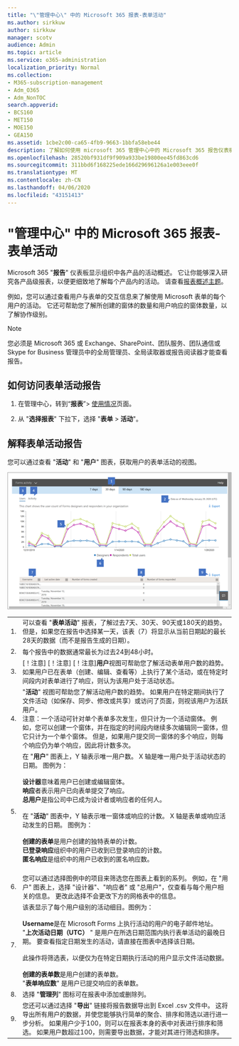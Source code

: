 ```yaml
---
title: "\"管理中心\" 中的 Microsoft 365 报表-表单活动"
ms.author: sirkkuw
author: sirkkuw
manager: scotv
audience: Admin
ms.topic: article
ms.service: o365-administration
localization_priority: Normal
ms.collection:
- M365-subscription-management
- Adm_O365
- Adm_NonTOC
search.appverid:
- BCS160
- MET150
- MOE150
- GEA150
ms.assetid: 1cbe2c00-ca65-4fb9-9663-1bbfa58ebe44
description: 了解如何使用 microsoft 365 管理中心中的 Microsoft 365 报告仪表板获取 Microsoft Forms 活动报告。
ms.openlocfilehash: 28520bf931df9f909a933be19800ee45fd863cd6
ms.sourcegitcommit: 311bbd6f168225ede166d29696126a1e003eee0f
ms.translationtype: MT
ms.contentlocale: zh-CN
ms.lasthandoff: 04/06/2020
ms.locfileid: "43151413"
---
```

# <a name="microsoft-365-reports-in-the-admin-center---forms-activity"></a>"管理中心" 中的 Microsoft 365 报表-表单活动

Microsoft 365 "**报告**" 仪表板显示组织中各产品的活动概述。 它让你能够深入研究各产品级报表，以便更细致地了解每个产品内的活动。 请查看[报表概述主题](activity-reports.md)。
  
例如，您可以通过查看用户与表单的交互信息来了解使用 Microsoft 表单的每个用户的活动。 它还可帮助您了解所创建的窗体的数量和用户响应的窗体数量，以了解协作级别。
  
> [!NOTE]
> 您必须是 Microsoft 365 或 Exchange、SharePoint、团队服务、团队通信或 Skype for Business 管理员中的全局管理员、全局读取器或报告阅读器才能查看报告。 

## <a name="how-to-get-to-the-forms-activity-report"></a>如何访问表单活动报告

1. 在管理中心，转到“**报表**”\> <a href="https://go.microsoft.com/fwlink/p/?linkid=2074756" target="_blank">使用情况</a>页面。

    
2. 从 "**选择报表**" 下拉下，选择 "**表单** \> **活动**"。

## <a name="interpret-the-forms-activity-report"></a>解释表单活动报告

您可以通过查看 "**活动**" 和 "**用户**" 图表，获取用户的表单活动的视图。 

![表单活动报告](../../media/adminformsactivity.png)

|||
|:-----|:-----|
|1.  <br/> |可以查看 "**表单活动**" 报表，了解过去7天、30天、90天或180天的趋势。 但是，如果您在报告中选择某一天，该表（7）将显示从当前日期起的最长28天的数据（而不是报告生成的日期）。  <br/> |
|2.  <br/> |每个报告中的数据通常最长为过去24到48小时。  <br/> |
|3.  <br/> |[！注意] [！注意] [！注意]**用户**视图可帮助您了解活动表单用户数的趋势。 如果用户已在表单（创建、编辑、查看等）上执行了某个活动，或在特定时间段内对表单进行了响应，则认为该用户处于活动状态。  <br/> |
|4.  <br/> |"**活动**" 视图可帮助您了解活动用户数的趋势。 如果用户在特定期间执行了文件活动（如保存、同步、修改或共享）或访问了页面，则视该用户为活跃用户。<br/> 注意：一个活动可针对单个表单多次发生，但只计为一个活动窗体。 例如，您可以创建一个窗体，并在指定的时间段内继续多次编辑同一窗体，但它只计为一个单个窗体。 但是，如果用户提交同一窗体的多个响应，则每个响应仍为单个响应，因此将计数多次。 <br/> |
|5.<br/>|在 "**用户**" 图表上，Y 轴表示唯一用户数。 X 轴是唯一用户处于活动状态的日期。 图例为：<br/><br/>**设计器**意味着用户已创建或编辑窗体。<br/>**响应**者表示用户已向表单提交了响应。<br/> **总用户**是指公司中已成为设计者或响应者的任何人。<br/><br/> 在 "**活动**" 图表中，Y 轴表示唯一窗体或响应的计数。 X 轴是表单或响应活动发生的日期。 图例为：<br/><br/>**创建的表单**是用户创建的独特表单的计数。<br/> **已登录响应**组织中的用户已收到已登录响应的计数。<br/> **匿名响应**是组织中的用户已收到的匿名响应数。<br/><br/>|
|6.<br/>|您可以通过选择图例中的项目来筛选您在图表上看到的系列。 例如，在 "用户" 图表上，选择 "设计器"、"响应者" 或 "总用户"，仅查看与每个用户相关的信息。 更改此选择不会更改下方的网格表中的信息。|
|7.<br/>|该表显示了每个用户级别的活动细目。图例为：<br/><br/>**Username**是在 Microsoft Forms 上执行活动的用户的电子邮件地址。<br/>"**上次活动日期（UTC）** " 是用户在所选日期范围内执行表单活动的最晚日期。 要查看指定日期发生的活动，请直接在图表中选择该日期。<br/><br/>此操作将筛选表，以便仅为在特定日期执行活动的用户显示文件活动数据。<br/><br/>**创建的表单数**是用户创建的表单数。<br/> "**表单响应数**" 是用户已提交响应的表单数。|
|8.<br/>|选择 "**管理列**" 图标可在报表中添加或删除列。|
|9.<br/>|您还可以通过选择 "**导出**" 链接将报告数据导出到 Excel .csv 文件中。 这将导出所有用户的数据，并使您能够执行简单的聚合、排序和筛选以进行进一步分析。 如果用户少于100，则可以在报表本身的表中对表进行排序和筛选。 如果用户数超过100，则需要导出数据，才能对其进行筛选和排序。|